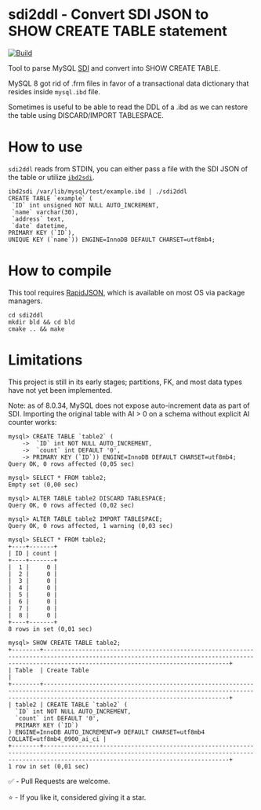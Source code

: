 # sdi2ddl - Convert SDI JSON to SHOW CREATE TABLE statement
[![Build](https://github.com/altmannmarcelo/sdi2ddl/actions/workflows/build.yml/badge.svg)](https://github.com/altmannmarcelo/sdi2ddl/actions/workflows/build.yml)

Tool to parse MySQL [SDI](https://dev.mysql.com/doc/refman/8.0/en/serialized-dictionary-information.html) and convert into SHOW CREATE TABLE.

MySQL 8 got rid of .frm files in favor of a transactional data dictionary that resides inside `mysql.ibd` file.

Sometimes is useful to be able to read the DDL of a .ibd as we can restore the table using DISCARD/IMPORT TABLESPACE.


# How to use
`sdi2ddl` reads from STDIN, you can either pass a file with the SDI JSON of the table or utilize [`ibd2sdi`](https://dev.mysql.com/doc/refman/8.0/en/ibd2sdi.html).

```
ibd2sdi /var/lib/mysql/test/example.ibd | ./sdi2ddl
CREATE TABLE `example` (
 `ID` int unsigned NOT NULL AUTO_INCREMENT,
 `name` varchar(30),
 `address` text,
 `date` datetime,
PRIMARY KEY (`ID`),
UNIQUE KEY (`name`)) ENGINE=InnoDB DEFAULT CHARSET=utf8mb4;
```

# How to compile
This tool requires [RapidJSON](https://github.com/Tencent/rapidjson), which is available on most OS via package managers.

```
cd sdi2ddl
mkdir bld && cd bld
cmake .. && make
```

# Limitations

This project is still in its early stages; partitions, FK, and most data types have not yet been implemented.

Note: as of 8.0.34, MySQL does not expose auto-increment data as part of SDI. Importing the original table with AI > 0 on a schema without explicit AI counter works:

```
mysql> CREATE TABLE `table2` (
    ->  `ID` int NOT NULL AUTO_INCREMENT,
    ->  `count` int DEFAULT '0',
    -> PRIMARY KEY (`ID`)) ENGINE=InnoDB DEFAULT CHARSET=utf8mb4;
Query OK, 0 rows affected (0,05 sec)

mysql> SELECT * FROM table2;
Empty set (0,00 sec)

mysql> ALTER TABLE table2 DISCARD TABLESPACE;
Query OK, 0 rows affected (0,02 sec)

mysql> ALTER TABLE table2 IMPORT TABLESPACE;
Query OK, 0 rows affected, 1 warning (0,03 sec)

mysql> SELECT * FROM table2;
+----+-------+
| ID | count |
+----+-------+
|  1 |     0 |
|  2 |     0 |
|  3 |     0 |
|  4 |     0 |
|  5 |     0 |
|  6 |     0 |
|  7 |     0 |
|  8 |     0 |
+----+-------+
8 rows in set (0,01 sec)

mysql> SHOW CREATE TABLE table2;
+--------+-------------------------------------------------------------------------------------------------------------------------------------------------------------------------------------------------+
| Table  | Create Table                                                                                                                                                                                    |
+--------+-------------------------------------------------------------------------------------------------------------------------------------------------------------------------------------------------+
| table2 | CREATE TABLE `table2` (
  `ID` int NOT NULL AUTO_INCREMENT,
  `count` int DEFAULT '0',
  PRIMARY KEY (`ID`)
) ENGINE=InnoDB AUTO_INCREMENT=9 DEFAULT CHARSET=utf8mb4 COLLATE=utf8mb4_0900_ai_ci |
+--------+-------------------------------------------------------------------------------------------------------------------------------------------------------------------------------------------------+
1 row in set (0,01 sec)

```

:white_check_mark: - Pull Requests are welcome.

:star: - If you like it, considered giving it a star.
